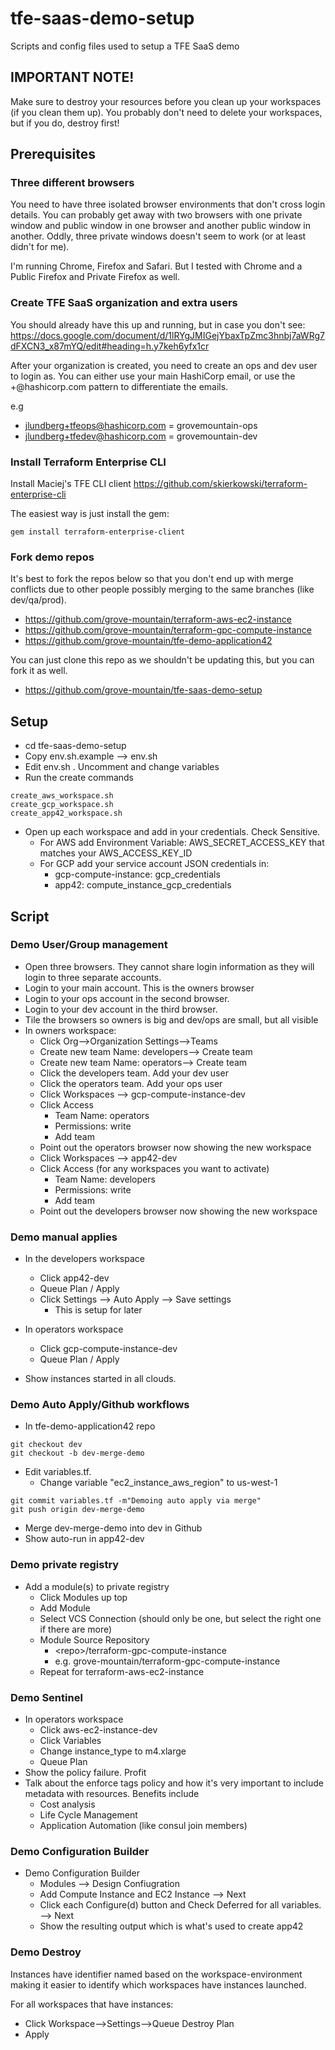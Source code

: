 # tfe-saas-demo-setup
Scripts and config files used to setup a TFE SaaS demo

## IMPORTANT NOTE!

Make sure to destroy your resources before you clean up your workspaces (if you clean them up).   You probably don't need to delete your workspaces, but if you do, destroy first!


## Prerequisites

### Three different browsers

You need to have three isolated browser environments that don't cross login details.   You can probably get away with two browsers with one private window and public window in one browser and another public window in another.  Oddly, three private windows doesn't seem to work (or at least didn't for me).   

I'm running Chrome, Firefox and Safari. But I tested with Chrome and a Public Firefox and Private Firefox as well.   

### Create TFE SaaS organization and extra users

You should already have this up and running, but in case you don't see: https://docs.google.com/document/d/1lRYgJMIGejYbaxTpZmc3hnbj7aWRg7dFXCN3_x87mYQ/edit#heading=h.y7keh6yfx1cr

After your organization is created, you need to create an ops and dev user to login as.  You can either use your main HashiCorp email, or use the <email>+<extender>@hashicorp.com pattern to differentiate the emails.

e.g 
* jlundberg+tfeops@hashicorp.com = grovemountain-ops 
* jlundberg+tfedev@hashicorp.com = grovemountain-dev

### Install Terraform Enterprise CLI

Install Maciej's TFE CLI client  https://github.com/skierkowski/terraform-enterprise-cli

The easiest way is just install the gem:

```
gem install terraform-enterprise-client
```

### Fork demo repos

It's best to fork the repos below so that you don't end up with merge conflicts due to other people possibly merging to the same branches (like dev/qa/prod).  

* https://github.com/grove-mountain/terraform-aws-ec2-instance
* https://github.com/grove-mountain/terraform-gpc-compute-instance
* https://github.com/grove-mountain/tfe-demo-application42

You can just clone this repo as we shouldn't be updating this, but you can fork it as well.

* https://github.com/grove-mountain/tfe-saas-demo-setup

## Setup

* cd tfe-saas-demo-setup
* Copy env.sh.example --> env.sh
* Edit env.sh .  Uncomment and change variables
* Run the create commands

```
create_aws_workspace.sh
create_gcp_workspace.sh
create_app42_workspace.sh
```

* Open up each workspace and add in your credentials.  Check Sensitive.
  * For AWS add Environment Variable: AWS_SECRET_ACCESS_KEY that matches your AWS_ACCESS_KEY_ID
  * For GCP add your service account JSON credentials in:    
    * gcp-compute-instance: gcp_credentials
    * app42: compute_instance_gcp_credentials


## Script

### Demo User/Group management
* Open three browsers.  They cannot share login information as they will login to three separate accounts.
* Login to your main account.  This is the owners browser
* Login to your ops account in the second browser.
* Login to your dev account in the third browser.
* Tile the browsers so owners is big and dev/ops are small, but all visible
* In owners workspace:
  * Click Org-->Organization Settings-->Teams
  * Create new team Name: developers--> Create team
  * Create new team Name: operators--> Create team
  * Click the developers team.  Add your dev user
  * Click the operators team.  Add your ops user
  * Click Workspaces --> gcp-compute-instance-dev
  * Click Access
    * Team Name: operators
    * Permissions: write
    * Add team
  * Point out the operators browser now showing the new workspace
  * Click Workspaces --> app42-dev
  * Click Access (for any workspaces you want to activate)
    * Team Name: developers
    * Permissions: write
    * Add team
  * Point out the developers browser now showing the new workspace

### Demo manual applies
* In the developers workspace
  * Click app42-dev
  * Queue Plan / Apply
  * Click Settings --> Auto Apply --> Save settings
    * This is setup for later

* In operators workspace 
  * Click gcp-compute-instance-dev
  * Queue Plan / Apply

* Show instances started in all clouds.

### Demo Auto Apply/Github workflows
* In tfe-demo-application42 repo
```
git checkout dev
git checkout -b dev-merge-demo
```
  * Edit variables.tf.
    * Change variable "ec2_instance_aws_region" to us-west-1
```
git commit variables.tf -m"Demoing auto apply via merge"
git push origin dev-merge-demo
```
  * Merge dev-merge-demo into dev in Github
  * Show auto-run in app42-dev

### Demo private registry
* Add a module(s) to private registry
  * Click Modules up top
  * Add Module
  * Select VCS Connection (should only be one, but select the right one if there are more)
  * Module Source Repository
    * \<repo>/terraform-gpc-compute-instance
    * e.g. grove-mountain/terraform-gpc-compute-instance
  * Repeat for terraform-aws-ec2-instance

### Demo Sentinel
  * In operators workspace 
    * Click aws-ec2-instance-dev
    * Click Variables
    * Change instance_type to m4.xlarge
    * Queue Plan
  * Show the policy failure.  Profit
  * Talk about the enforce tags policy and how it's very important to include metadata with resources.   Benefits include
    * Cost analysis
    * Life Cycle Management
    * Application Automation (like consul join members)

### Demo Configuration Builder
* Demo Configuration Builder
  * Modules --> Design Confiugration
  * Add Compute Instance and EC2 Instance --> Next
  * Click each Configure(d) button and Check Deferred for all variables. --> Next
  * Show the resulting output which is what's used to create app42
  
### Demo Destroy
Instances have identifier named based on the workspace-environment making it easier to identify which workspaces have instances launched.

For all workspaces that have instances:
* Click Workspace-->Settings-->Queue Destroy Plan
* Apply
